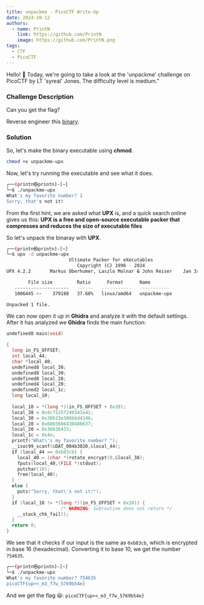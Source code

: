```yaml
---
title: unpackme - PicoCTF Write-Up
date: 2024-10-12
authors:
  - name: PrintN
    link: https://github.com/PrintN
    image: https://github.com/PrintN.png
tags:
  - CTF
  - PicoCTF
---
```

Hello! 👋 Today, we're going to take a look at the 'unpackme' challenge on PicoCTF by LT 'syreal' Jones. The difficulty level is medium."

### Challenge Description
Can you get the flag? 

Reverse engineer this [binary](https://artifacts.picoctf.net/c/205/unpackme-upx).

### Solution
So, let's make the binary executable using **chmod**.
```bash
chmod +x unpackme-upx
```

Now, let's try running the executable and see what it does.
```bash
┌──(printn㉿printn)-[~]
└─$ ./unpackme-upx 
What's my favorite number? 1
Sorry, that's not it!
```

From the first hint, we are asked what **UPX** is, and a quick search online gives us this:
**UPX is a free and open-source executable packer that compresses and reduces the size of executable files**

So let's unpack the binaray with **UPX**.
```bash
┌──(printn㉿printn)-[~]
└─$ upx -d unpackme-upx
                       Ultimate Packer for eXecutables
                          Copyright (C) 1996 - 2024
UPX 4.2.2       Markus Oberhumer, Laszlo Molnar & John Reiser    Jan 3rd 2024

        File size         Ratio      Format      Name
   --------------------   ------   -----------   -----------
   1006445 <-    379188   37.68%   linux/amd64   unpackme-upx

Unpacked 1 file.
```

We can now open it up in **Ghidra** and analyze it with the default settings. After it has analyzed we **Ghidra** finds the main function:
```c
undefined8 main(void)

{
  long in_FS_OFFSET;
  int local_44;
  char *local_40;
  undefined8 local_38;
  undefined8 local_30;
  undefined8 local_28;
  undefined4 local_20;
  undefined2 local_1c;
  long local_10;
  
  local_10 = *(long *)(in_FS_OFFSET + 0x28);
  local_38 = 0x4c75257240343a41;
  local_30 = 0x30623e306b6d4146;
  local_28 = 0x6865666430486637;
  local_20 = 0x36636433;
  local_1c = 0x4e;
  printf("What\'s my favorite number? ");
  __isoc99_scanf(&DAT_004b3020,&local_44);
  if (local_44 == 0xb83cb) {
    local_40 = (char *)rotate_encrypt(0,&local_38);
    fputs(local_40,(FILE *)stdout);
    putchar(10);
    free(local_40);
  }
  else {
    puts("Sorry, that\'s not it!");
  }
  if (local_10 != *(long *)(in_FS_OFFSET + 0x28)) {
                    /* WARNING: Subroutine does not return */
    __stack_chk_fail();
  }
  return 0;
}
```

We see that it checks if our input is the same as ```0xb83cb```, which is encrypted in base 16 (hexadecimal). Converting it to base 10, we get the number ```754635```.
```bash
┌──(printn㉿printn)-[~]
└─$ ./unpackme-upx
What's my favorite number? 754635
picoCTF{up><_m3_f7w_5769b54e}
```

And we get the flag 😃: ```picoCTF{up><_m3_f7w_5769b54e}```